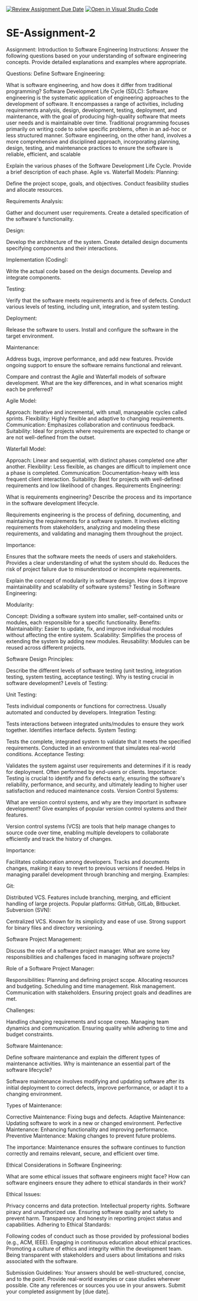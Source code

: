 [![Review Assignment Due Date](https://classroom.github.com/assets/deadline-readme-button-24ddc0f5d75046c5622901739e7c5dd533143b0c8e959d652212380cedb1ea36.svg)](https://classroom.github.com/a/-ucQIGTc)
[![Open in Visual Studio Code](https://classroom.github.com/assets/open-in-vscode-718a45dd9cf7e7f842a935f5ebbe5719a5e09af4491e668f4dbf3b35d5cca122.svg)](https://classroom.github.com/online_ide?assignment_repo_id=15245754&assignment_repo_type=AssignmentRepo)
# SE-Assignment-2
Assignment: Introduction to Software Engineering
Instructions:
Answer the following questions based on your understanding of software engineering concepts. Provide detailed explanations and examples where appropriate.

Questions:
Define Software Engineering:

What is software engineering, and how does it differ from traditional programming?
Software Development Life Cycle (SDLC):
Software engineering is the systematic application of engineering approaches to the development of software. It encompasses a range of activities, including requirements analysis, design, development, testing, deployment, and maintenance, with the goal of producing high-quality software that meets user needs and is maintainable over time.
Traditional programming focuses primarily on writing code to solve specific problems, often in an ad-hoc or less structured manner. Software engineering, on the other hand, involves a more comprehensive and disciplined approach, incorporating planning, design, testing, and maintenance practices to ensure the software is reliable, efficient, and scalable

Explain the various phases of the Software Development Life Cycle. Provide a brief description of each phase.
Agile vs. Waterfall Models:
Planning:

Define the project scope, goals, and objectives.
Conduct feasibility studies and allocate resources.

Requirements Analysis:

Gather and document user requirements.
Create a detailed specification of the software's functionality.

Design:

Develop the architecture of the system.
Create detailed design documents specifying components and their interactions.

Implementation (Coding):

Write the actual code based on the design documents.
Develop and integrate components.

Testing:

Verify that the software meets requirements and is free of defects.
Conduct various levels of testing, including unit, integration, and system testing.

Deployment:

Release the software to users.
Install and configure the software in the target environment.

Maintenance:

Address bugs, improve performance, and add new features.
Provide ongoing support to ensure the software remains functional and relevant.

Compare and contrast the Agile and Waterfall models of software development. What are the key differences, and in what scenarios might each be preferred?

Agile Model:

Approach: Iterative and incremental, with small, manageable cycles called sprints.
Flexibility: Highly flexible and adaptive to changing requirements.
Communication: Emphasizes collaboration and continuous feedback.
Suitability: Ideal for projects where requirements are expected to change or are not well-defined from the outset.

Waterfall Model:

Approach: Linear and sequential, with distinct phases completed one after another.
Flexibility: Less flexible, as changes are difficult to implement once a phase is completed.
Communication: Documentation-heavy with less frequent client interaction.
Suitability: Best for projects with well-defined requirements and low likelihood of changes.
Requirements Engineering:

What is requirements engineering? Describe the process and its importance in the software development lifecycle.


Requirements engineering is the process of defining, documenting, and maintaining the requirements for a software system. It involves eliciting requirements from stakeholders, analyzing and modeling these requirements, and validating and managing them throughout the project.

Importance:

Ensures that the software meets the needs of users and stakeholders.
Provides a clear understanding of what the system should do.
Reduces the risk of project failure due to misunderstood or incomplete requirements.

Explain the concept of modularity in software design. How does it improve maintainability and scalability of software systems?
Testing in Software Engineering:

Modularity:

Concept: Dividing a software system into smaller, self-contained units or modules, each responsible for a specific functionality.
Benefits:
Maintainability: Easier to update, fix, and improve individual modules without affecting the entire system.
Scalability: Simplifies the process of extending the system by adding new modules.
Reusability: Modules can be reused across different projects.

Software Design Principles:

Describe the different levels of software testing (unit testing, integration testing, system testing, acceptance testing). Why is testing crucial in software development?
Levels of Testing:

Unit Testing:

Tests individual components or functions for correctness.
Usually automated and conducted by developers.
Integration Testing:

Tests interactions between integrated units/modules to ensure they work together.
Identifies interface defects.
System Testing:

Tests the complete, integrated system to validate that it meets the specified requirements.
Conducted in an environment that simulates real-world conditions.
Acceptance Testing:

Validates the system against user requirements and determines if it is ready for deployment.
Often performed by end-users or clients.
Importance:
Testing is crucial to identify and fix defects early, ensuring the software's reliability, performance, and security, and ultimately leading to higher user satisfaction and reduced maintenance costs.
Version Control Systems:



What are version control systems, and why are they important in software development? Give examples of popular version control systems and their features.

Version control systems (VCS) are tools that help manage changes to source code over time, enabling multiple developers to collaborate efficiently and track the history of changes.

Importance:

Facilitates collaboration among developers.
Tracks and documents changes, making it easy to revert to previous versions if needed.
Helps in managing parallel development through branching and merging.
Examples:

Git:

Distributed VCS.
Features include branching, merging, and efficient handling of large projects.
Popular platforms: GitHub, GitLab, Bitbucket.
Subversion (SVN):

Centralized VCS.
Known for its simplicity and ease of use.
Strong support for binary files and directory versioning.

Software Project Management:

Discuss the role of a software project manager. What are some key responsibilities and challenges faced in managing software projects?

Role of a Software Project Manager:

Responsibilities:
Planning and defining project scope.
Allocating resources and budgeting.
Scheduling and time management.
Risk management.
Communication with stakeholders.
Ensuring project goals and deadlines are met.

Challenges:

Handling changing requirements and scope creep.
Managing team dynamics and communication.
Ensuring quality while adhering to time and budget constraints.

Software Maintenance:

Define software maintenance and explain the different types of maintenance activities. Why is maintenance an essential part of the software lifecycle?

Software maintenance involves modifying and updating software after its initial deployment to correct defects, improve performance, or adapt it to a changing environment.

Types of Maintenance:

Corrective Maintenance: Fixing bugs and defects.
Adaptive Maintenance: Updating software to work in a new or changed environment.
Perfective Maintenance: Enhancing functionality and improving performance.
Preventive Maintenance: Making changes to prevent future problems.

The importance:
Maintenance ensures the software continues to function correctly and remains relevant, secure, and efficient over time.

Ethical Considerations in Software Engineering:

What are some ethical issues that software engineers might face? How can software engineers ensure they adhere to ethical standards in their work?

Ethical Issues:

Privacy concerns and data protection.
Intellectual property rights.
Software piracy and unauthorized use.
Ensuring software quality and safety to prevent harm.
Transparency and honesty in reporting project status and capabilities.
Adhering to Ethical Standards:

Following codes of conduct such as those provided by professional bodies (e.g., ACM, IEEE).
Engaging in continuous education about ethical practices.
Promoting a culture of ethics and integrity within the development team.
Being transparent with stakeholders and users about limitations and risks associated with the software.



Submission Guidelines:
Your answers should be well-structured, concise, and to the point.
Provide real-world examples or case studies wherever possible.
Cite any references or sources you use in your answers.
Submit your completed assignment by [due date].
